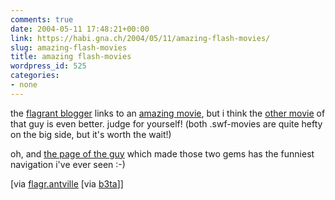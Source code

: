 ```yaml
---
comments: true
date: 2004-05-11 17:48:21+00:00
link: https://habi.gna.ch/2004/05/11/amazing-flash-movies/
slug: amazing-flash-movies
title: amazing flash-movies
wordpress_id: 525
categories:
- none
---
```


the [flagrant blogger](http://flagr.antville.org/) links to an [amazing movie](http://koti.mbnet.fi/reagan/lodger/ilove.html), but i think the [other movie](http://hkkk.fi/~laari/lodger/doorsteps.html) of that guy is even better. 
judge for yourself! (both .swf-movies are quite hefty on the big side, but it's worth the wait!)

oh, and [the page of the guy](http://www.lodger.tv/) which made those two gems has the funniest navigation i've ever seen :-)

[via [flagr.antville](http://flagr.antville.org/stories/784406/) [via [b3ta](http://www.b3ta.com/)]]
